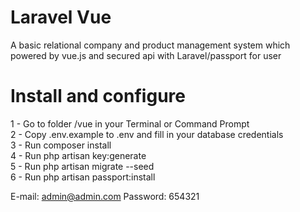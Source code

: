 # Laravel Vue
A basic relational company and product management system which powered by vue.js and secured api with Laravel/passport for user

# Install and configure

1 - Go to folder /vue in your Terminal or Command Prompt <br>
2 - Copy .env.example to .env and fill in your database credentials <br>
3 - Run composer install <br>
4 - Run php artisan key:generate <br>
5 - Run php artisan migrate --seed <br>
6 - Run php artisan passport:install

E-mail: admin@admin.com
Password: 654321
